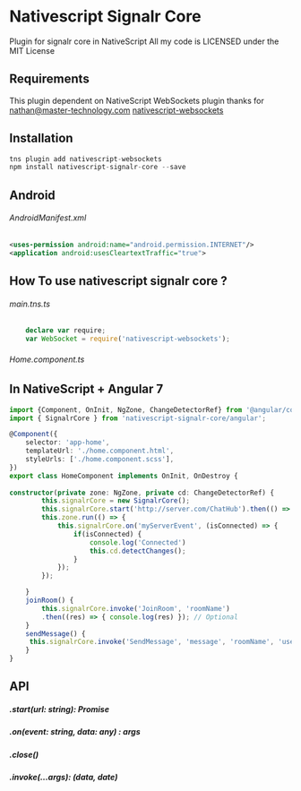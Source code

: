 # Nativescript Signalr Core

Plugin for signalr core in NativeScript
All my code is LICENSED under the MIT License

## Requirements

This plugin dependent on NativeScript WebSockets plugin
thanks for nathan@master-technology.com
[nativescript-websockets](https://www.npmjs.com/package/nativescript-websockets)
## Installation


```javascript
tns plugin add nativescript-websockets
npm install nativescript-signalr-core --save
```
## Android 
###### AndroidManifest.xml
````Xml
<uses-permission android:name="android.permission.INTERNET"/>
<application android:usesCleartextTraffic="true">
````



## How To use nativescript signalr core ?
###### main.tns.ts
```TypeScript
    declare var require;
    var WebSocket = require('nativescript-websockets');
````
###### Home.component.ts
## In NativeScript + Angular 7  
```TypeScript
import {Component, OnInit, NgZone, ChangeDetectorRef} from '@angular/core';
import { SignalrCore } from 'nativescript-signalr-core/angular';

@Component({
    selector: 'app-home',
    templateUrl: './home.component.html',
    styleUrls: ['./home.component.scss'],
})
export class HomeComponent implements OnInit, OnDestroy {
    
constructor(private zone: NgZone, private cd: ChangeDetectorRef) {
        this.signalrCore = new SignalrCore();
        this.signalrCore.start('http://server.com/ChatHub').then(() => {})
        this.zone.run(() => {
            this.signalrCore.on('myServerEvent', (isConnected) => {
                if(isConnected) {
                    console.log('Connected')
                    this.cd.detectChanges();
                }
            });
        });

    }
    joinRoom() {
        this.signalrCore.invoke('JoinRoom', 'roomName')
        .then((res) => { console.log(res) }); // Optional
    }
    sendMessage() {
     this.signalrCore.invoke('SendMessage', 'message', 'roomName', 'user');
    }
}
```

## API
##### .start(url: string): Promise<boolean>
##### .on(event: string, data: any) : args
##### .close()
##### .invoke(...args): (data, date)




